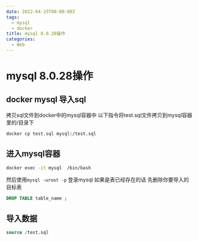 ```yaml
---
date: 2022-04-25T00:00:00Z
tags:
  - mysql
  - docker
title: mysql 8.0.28操作
categories:
  - Web
---
```


# mysql 8.0.28操作

## docker mysql 导入sql

拷贝sql文件到docker中的mysql容器中
以下指令将test.sql文件拷贝到mysql容器里的/目录下

```bash
docker cp test.sql mysql:/test.sql
```

## 进入mysql容器

```bash
docker exec -it mysql  /bin/bash
```

然后使用`mysql -uroot -p` 登录mysql
如果是表已经存在的话 先删除你要导入的目标表

```sql
DROP TABLE table_name ;
```

## 导入数据

```sql
source /test.sql
```
